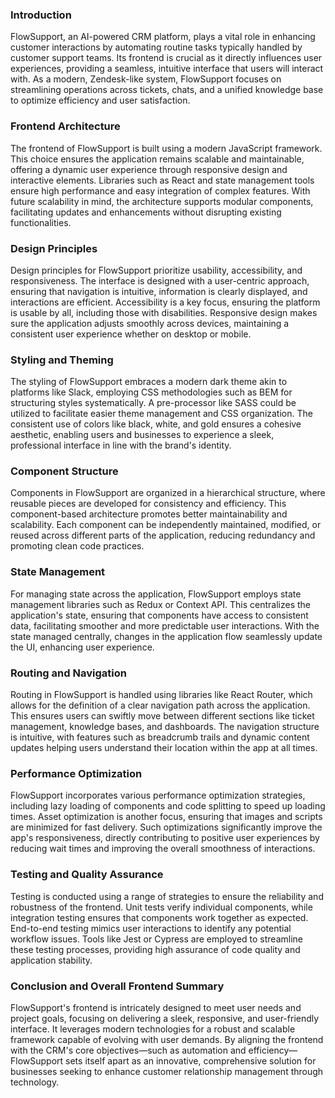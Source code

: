 ### Introduction

FlowSupport, an AI-powered CRM platform, plays a vital role in enhancing customer interactions by automating routine tasks typically handled by customer support teams. Its frontend is crucial as it directly influences user experiences, providing a seamless, intuitive interface that users will interact with. As a modern, Zendesk-like system, FlowSupport focuses on streamlining operations across tickets, chats, and a unified knowledge base to optimize efficiency and user satisfaction.

### Frontend Architecture

The frontend of FlowSupport is built using a modern JavaScript framework. This choice ensures the application remains scalable and maintainable, offering a dynamic user experience through responsive design and interactive elements. Libraries such as React and state management tools ensure high performance and easy integration of complex features. With future scalability in mind, the architecture supports modular components, facilitating updates and enhancements without disrupting existing functionalities.

### Design Principles

Design principles for FlowSupport prioritize usability, accessibility, and responsiveness. The interface is designed with a user-centric approach, ensuring that navigation is intuitive, information is clearly displayed, and interactions are efficient. Accessibility is a key focus, ensuring the platform is usable by all, including those with disabilities. Responsive design makes sure the application adjusts smoothly across devices, maintaining a consistent user experience whether on desktop or mobile.

### Styling and Theming

The styling of FlowSupport embraces a modern dark theme akin to platforms like Slack, employing CSS methodologies such as BEM for structuring styles systematically. A pre-processor like SASS could be utilized to facilitate easier theme management and CSS organization. The consistent use of colors like black, white, and gold ensures a cohesive aesthetic, enabling users and businesses to experience a sleek, professional interface in line with the brand's identity.

### Component Structure

Components in FlowSupport are organized in a hierarchical structure, where reusable pieces are developed for consistency and efficiency. This component-based architecture promotes better maintainability and scalability. Each component can be independently maintained, modified, or reused across different parts of the application, reducing redundancy and promoting clean code practices.

### State Management

For managing state across the application, FlowSupport employs state management libraries such as Redux or Context API. This centralizes the application's state, ensuring that components have access to consistent data, facilitating smoother and more predictable user interactions. With the state managed centrally, changes in the application flow seamlessly update the UI, enhancing user experience.

### Routing and Navigation

Routing in FlowSupport is handled using libraries like React Router, which allows for the definition of a clear navigation path across the application. This ensures users can swiftly move between different sections like ticket management, knowledge bases, and dashboards. The navigation structure is intuitive, with features such as breadcrumb trails and dynamic content updates helping users understand their location within the app at all times.

### Performance Optimization

FlowSupport incorporates various performance optimization strategies, including lazy loading of components and code splitting to speed up loading times. Asset optimization is another focus, ensuring that images and scripts are minimized for fast delivery. Such optimizations significantly improve the app's responsiveness, directly contributing to positive user experiences by reducing wait times and improving the overall smoothness of interactions.

### Testing and Quality Assurance

Testing is conducted using a range of strategies to ensure the reliability and robustness of the frontend. Unit tests verify individual components, while integration testing ensures that components work together as expected. End-to-end testing mimics user interactions to identify any potential workflow issues. Tools like Jest or Cypress are employed to streamline these testing processes, providing high assurance of code quality and application stability.

### Conclusion and Overall Frontend Summary

FlowSupport's frontend is intricately designed to meet user needs and project goals, focusing on delivering a sleek, responsive, and user-friendly interface. It leverages modern technologies for a robust and scalable framework capable of evolving with user demands. By aligning the frontend with the CRM's core objectives—such as automation and efficiency—FlowSupport sets itself apart as an innovative, comprehensive solution for businesses seeking to enhance customer relationship management through technology.
